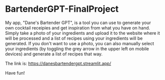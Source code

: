 # BartenderGPT-FinalProject

My app, "Dane's Bartender GPT", is a tool you can use to generate your own cocktail receipies and get inspiration from what you have on hand. Simply take a photo of your ingredients and upload it to the website where it will be processed and a list of recipes using your ingredients will be generated. If you don't want to use a photo, you can also manually select your ingredients (by toggling the grey arrow in the upper left on mobile devices) and generate a list of recipes that way.

The link is: https://danesbartendergpt.streamlit.app/

Have fun!
